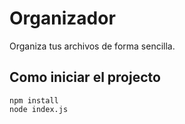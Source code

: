 # Organizador
Organiza tus archivos de forma sencilla.

<h2>Como iniciar el projecto</h2>

`npm install`<br>
`node index.js`

